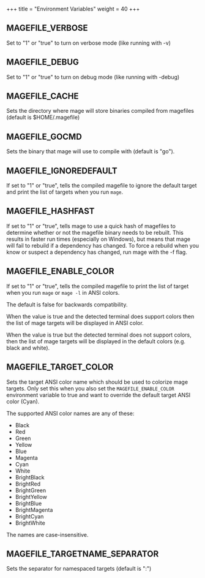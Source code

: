 +++
title = "Environment Variables"
weight = 40
+++

## MAGEFILE_VERBOSE

Set to "1" or "true" to turn on verbose mode (like running with -v)

## MAGEFILE_DEBUG

Set to "1" or "true" to turn on debug mode (like running with -debug)

## MAGEFILE_CACHE

Sets the directory where mage will store binaries compiled from magefiles
(default is $HOME/.magefile)

## MAGEFILE_GOCMD

Sets the binary that mage will use to compile with (default is "go").

## MAGEFILE_IGNOREDEFAULT

If set to "1" or "true", tells the compiled magefile to ignore the default
target and print the list of targets when you run `mage`.

## MAGEFILE_HASHFAST

If set to "1" or "true", tells mage to use a quick hash of magefiles to
determine whether or not the magefile binary needs to be rebuilt. This results
in faster run times (especially on Windows), but means that mage will fail to
rebuild if a dependency has changed. To force a rebuild when you know or suspect
a dependency has changed, run mage with the -f flag.

## MAGEFILE_ENABLE_COLOR

If set to "1" or "true", tells the compiled magefile to print the list of target
when you run `mage` or `mage -l` in ANSI colors.

The default is false for backwards compatibility.

When the value is true and the detected terminal does support colors
then the list of mage targets will be displayed in ANSI color.

When the value is true but the detected terminal does not support colors,
then the list of mage targets will be displayed in the default colors
(e.g. black and white).

## MAGEFILE_TARGET_COLOR

Sets the target ANSI color name which should be used to colorize mage targets.
Only set this when you also set the `MAGEFILE_ENABLE_COLOR` environment
variable to true and want to override the default target ANSI color (Cyan).

The supported ANSI color names are any of these:

- Black
- Red
- Green
- Yellow
- Blue
- Magenta
- Cyan
- White
- BrightBlack
- BrightRed
- BrightGreen
- BrightYellow
- BrightBlue
- BrightMagenta
- BrightCyan
- BrightWhite

The names are case-insensitive.

## MAGEFILE_TARGETNAME_SEPARATOR

Sets the separator for namespaced targets (default is ":")
